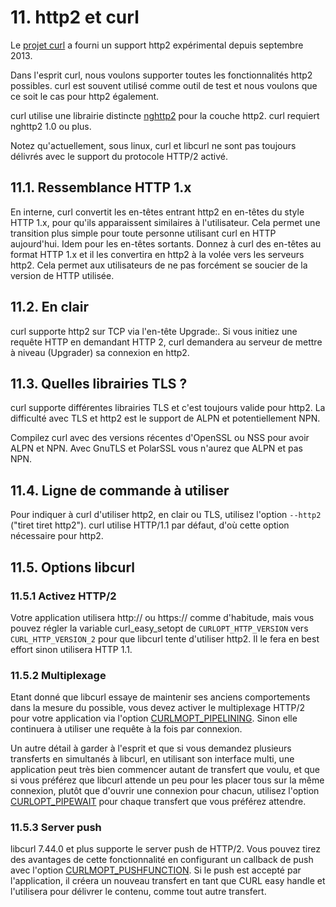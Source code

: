 # 11. http2 et curl

Le [projet curl](https://curl.haxx.se/) a fourni un support http2 expérimental depuis septembre 2013.

Dans l'esprit curl, nous voulons supporter toutes les fonctionnalités http2 possibles. curl est souvent utilisé comme outil de test et nous voulons que ce soit le cas pour http2 également.

curl utilise une librairie distincte [nghttp2](https://nghttp2.org/) pour la couche http2. curl requiert nghttp2 1.0 ou plus.

Notez qu'actuellement, sous linux, curl et libcurl ne sont pas toujours délivrés avec le support du protocole HTTP/2 activé.

## 11.1. Ressemblance HTTP 1.x

En interne, curl convertit les en-têtes entrant http2 en en-têtes du style HTTP 1.x, pour qu'ils apparaissent similaires à l'utilisateur. Cela permet une transition plus simple pour toute personne utilisant curl en HTTP aujourd'hui. Idem pour les en-têtes sortants. Donnez à curl des en-têtes au format HTTP 1.x et il les convertira en http2 à la volée vers les serveurs http2. Cela permet aux utilisateurs de ne pas forcément se soucier de la version de HTTP utilisée.

## 11.2. En clair

curl supporte http2 sur TCP via l'en-tête Upgrade:. Si vous initiez une requête HTTP en demandant HTTP 2, curl demandera au serveur de mettre à niveau (Upgrader) sa connexion en http2.

## 11.3. Quelles librairies TLS ?

curl supporte différentes librairies TLS et c'est toujours valide pour http2. La difficulté avec TLS et http2 est le support de ALPN et potentiellement NPN.

Compilez curl avec des versions récentes d'OpenSSL ou NSS pour avoir ALPN et NPN. Avec GnuTLS et PolarSSL vous n'aurez que ALPN et pas NPN.

## 11.4. Ligne de commande à utiliser

Pour indiquer à curl d'utiliser http2, en clair ou TLS, utilisez l'option `--http2` ("tiret tiret http2"). curl utilise HTTP/1.1 par défaut, d'où cette option nécessaire pour http2.

## 11.5. Options libcurl

### 11.5.1 Activez HTTP/2

Votre application utilisera http:// ou https:// comme d'habitude, mais vous pouvez régler la variable curl_easy_setopt de `CURLOPT_HTTP_VERSION` vers `CURL_HTTP_VERSION_2` pour que libcurl tente d'utiliser http2. Il le fera en best effort sinon utilisera HTTP 1.1.

### 11.5.2 Multiplexage

Etant donné que libcurl essaye de maintenir ses anciens comportements dans la mesure du possible, vous devez activer le multiplexage HTTP/2 pour votre application via l'option [CURLMOPT_PIPELINING](https://curl.haxx.se/libcurl/c/CURLMOPT_PIPELINING.html). Sinon elle continuera à utiliser une requête à la fois par connexion.

Un autre détail à garder à l'esprit et que si vous demandez plusieurs transferts en simultanés à libcurl, en utilisant son interface multi, une application peut très bien commencer autant de transfert que voulu, et que si vous préférez que libcurl attende un peu pour les placer tous sur la même connexion, plutôt que d'ouvrir une connexion pour chacun, utilisez l'option [CURLOPT_PIPEWAIT](https://curl.haxx.se/libcurl/c/CURLOPT_PIPEWAIT.html) pour chaque transfert que vous préférez attendre.

### 11.5.3 Server push

libcurl 7.44.0 et plus supporte le server push de HTTP/2. Vous pouvez tirez des avantages de cette fonctionnalité en configurant un callback de push avec l'option [CURLMOPT_PUSHFUNCTION](https://curl.haxx.se/libcurl/c/CURLMOPT_PUSHFUNCTION.html). Si le push est accepté par l'application, il créera un nouveau transfert en tant que CURL easy handle et l'utilisera pour délivrer le contenu, comme tout autre transfert.